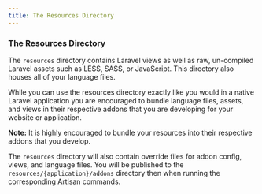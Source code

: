 ```yaml
---
title: The Resources Directory  
---
```


### The Resources Directory

The `resources` directory contains Laravel views as well as raw, un-compiled Laravel assets such as LESS, SASS, or JavaScript. This directory also houses all of your language files.

While you can use the resources directory exactly like you would in a native Laravel application you are encouraged to bundle language files, assets, and views in their respective addons that you are developing for your website or application.

<div class="alert alert-info"><strong>Note:</strong> It is highly encouraged to bundle your resources into their respective addons that you develop.</div>

The `resources` directory will also contain override files for addon config, views, and language files. You will be published to the `resources/{application}/addons` directory then when running the corresponding Artisan commands.

